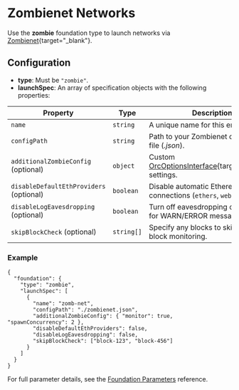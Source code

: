 # Zombienet Networks

Use the **zombie** foundation type to launch networks via [Zombienet](https://github.com/paritytech/zombienet){target="_blank"}.

## Configuration

- **type**: Must be `"zombie"`.
- **launchSpec**: An array of specification objects with the following properties:

| Property                        | Type                   | Description                                                                                      |
| ------------------------------- | ---------------------- | ------------------------------------------------------------------------------------------------ |
| `name`                          | `string`               | A unique name for this environment.                                                              |
| `configPath`                    | `string`               | Path to your Zombienet configuration file (*.json*).                                             |
| `additionalZombieConfig` (optional) | `object`           | Custom [OrcOptionsInterface](https://github.com/paritytech/zombienet){target="_blank"} settings. |
| `disableDefaultEthProviders` (optional) | `boolean`      | Disable automatic Ethereum provider connections (`ethers`, `web3`, `viem`).                       |
| `disableLogEavesdropping` (optional) | `boolean`           | Turn off eavesdropping on node logs for WARN/ERROR messages.                                       |
| `skipBlockCheck` (optional)     | `string[]`             | Specify any blocks to skip during block monitoring.                                               |

### Example

```jsonc
{
  "foundation": {
    "type": "zombie",
    "launchSpec": [
      {
        "name": "zomb-net",
        "configPath": "./zombienet.json",
        "additionalZombieConfig": { "monitor": true, "spawnConcurrency": 2 },
        "disableDefaultEthProviders": false,
        "disableLogEavesdropping": false,
        "skipBlockCheck": ["block-123", "block-456"]
      }
    ]
  }
}
```

For full parameter details, see the [Foundation Parameters](./foundation.md#zombie) reference.
